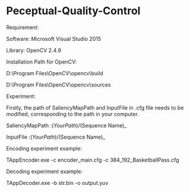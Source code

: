 # Peceptual-Quality-Control

Requirement:

Software: Microsoft Visual Studio 2015

Library: OpenCV 2.4.9


Installation Path for OpenCV:

D:\Program Files\OpenCV\opencv\build

D:\Program Files\OpenCV\opencv\sources


Experiment:

Firstly, the path of SaliencyMapPath and InputFile in .cfg file needs to be modified, corresponding to the path in your computer.

SaliencyMapPath     :$(Your Path)/$(Sequence Name)_

InputFile           :$(Your Path)/$(Sequence Name)_



Encoding experiment example:

TAppEncoder.exe -c encoder_main.cfg -c 384_192_BasketballPass.cfg


Decoding experiment example:

TAppDecoder.exe -b str.bin -o output.yuv
